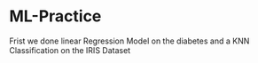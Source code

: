 # ML-Practice
Frist we done linear Regression Model on the diabetes
and a KNN Classification on the IRIS Dataset 
